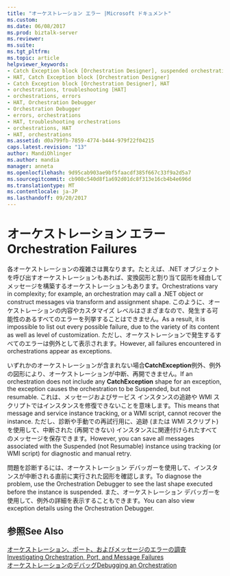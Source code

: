 ```yaml
---
title: "オーケストレーション エラー |Microsoft ドキュメント"
ms.custom: 
ms.date: 06/08/2017
ms.prod: biztalk-server
ms.reviewer: 
ms.suite: 
ms.tgt_pltfrm: 
ms.topic: article
helpviewer_keywords:
- Catch Exception block [Orchestration Designer], suspended orchestrations
- HAT, Catch Exception block [Orchestration Designer]
- Catch Exception block [Orchestration Designer], HAT
- orchestrations, troubleshooting [HAT]
- orchestrations, errors
- HAT, Orchestration Debugger
- Orchestration Debugger
- errors, orchestrations
- HAT, troubleshooting orchestrations
- orchestrations, HAT
- HAT, orchestrations
ms.assetid: d0a799fb-7859-4774-b444-979f22f04215
caps.latest.revision: "13"
author: MandiOhlinger
ms.author: mandia
manager: anneta
ms.openlocfilehash: 9d95cab903ae9bf5faacdf385f667c33f9a2d5a7
ms.sourcegitcommit: cb908c540d8f1a692d01dc8f313e16cb4b4e696d
ms.translationtype: MT
ms.contentlocale: ja-JP
ms.lasthandoff: 09/20/2017
---
```

# <a name="orchestration-failures"></a><span data-ttu-id="5aca5-102">オーケストレーション エラー</span><span class="sxs-lookup"><span data-stu-id="5aca5-102">Orchestration Failures</span></span>
<span data-ttu-id="5aca5-103">各オーケストレーションの複雑さは異なります。たとえば、.NET オブジェクトを呼び出すオーケストレーションもあれば、変換図形と割り当て図形を経由してメッセージを構築するオーケストレーションもあります。</span><span class="sxs-lookup"><span data-stu-id="5aca5-103">Orchestrations vary in complexity; for example, an orchestration may call a .NET object or construct messages via transform and assignment shape.</span></span> <span data-ttu-id="5aca5-104">このように、オーケストレーションの内容やカスタマイズ レベルはさまざまなので、発生する可能性のあるすべてのエラーを列挙することはできません。</span><span class="sxs-lookup"><span data-stu-id="5aca5-104">As a result, it is impossible to list out every possible failure, due to the variety of its content as well as level of customization.</span></span> <span data-ttu-id="5aca5-105">ただし、オーケストレーションで発生するすべてのエラーは例外として表示されます。</span><span class="sxs-lookup"><span data-stu-id="5aca5-105">However, all failures encountered in orchestrations appear as exceptions.</span></span>  
  
 <span data-ttu-id="5aca5-106">いずれかのオーケストレーションが含まれない場合**CatchException**例外、例外の図形により、オーケストレーションが中断、再開できません。</span><span class="sxs-lookup"><span data-stu-id="5aca5-106">If an orchestration does not include any **CatchException** shape for an exception, the exception causes the orchestration to be Suspended, but not resumable.</span></span> <span data-ttu-id="5aca5-107">これは、メッセージおよびサービス インスタンスの追跡や WMI スクリプトではインスタンスを修復できないことを意味します。</span><span class="sxs-lookup"><span data-stu-id="5aca5-107">This means that message and service instance tracking, or a WMI script, cannot recover the instance.</span></span> <span data-ttu-id="5aca5-108">ただし、診断や手動での再試行用に、追跡 (または WMI スクリプト) を使用して、中断された (再開できない) インスタンスに関連付けられたすべてのメッセージを保存できます。</span><span class="sxs-lookup"><span data-stu-id="5aca5-108">However, you can save all messages associated with the Suspended (not Resumable) instance using tracking (or WMI script) for diagnostic and manual retry.</span></span>  
  
 <span data-ttu-id="5aca5-109">問題を診断するには、オーケストレーション デバッガーを使用して、インスタンスが中断される直前に実行された図形を確認します。</span><span class="sxs-lookup"><span data-stu-id="5aca5-109">To diagnose the problem, use the Orchestration Debugger to see the last shape executed before the instance is suspended.</span></span> <span data-ttu-id="5aca5-110">また、オーケストレーション デバッガーを使用して、例外の詳細を表示することもできます。</span><span class="sxs-lookup"><span data-stu-id="5aca5-110">You can also view exception details using the Orchestration Debugger.</span></span>  
  
## <a name="see-also"></a><span data-ttu-id="5aca5-111">参照</span><span class="sxs-lookup"><span data-stu-id="5aca5-111">See Also</span></span>  
 <span data-ttu-id="5aca5-112">[オーケストレーション、ポート、およびメッセージのエラーの調査](../core/investigating-orchestration-port-and-message-failures.md) </span><span class="sxs-lookup"><span data-stu-id="5aca5-112">[Investigating Orchestration, Port, and Message Failures](../core/investigating-orchestration-port-and-message-failures.md) </span></span>  
 [<span data-ttu-id="5aca5-113">オーケストレーションのデバッグ</span><span class="sxs-lookup"><span data-stu-id="5aca5-113">Debugging an Orchestration</span></span>](../core/debugging-an-orchestration.md)